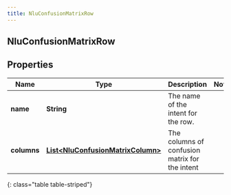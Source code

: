 ```yaml
---
title: NluConfusionMatrixRow
---
```

## NluConfusionMatrixRow


## Properties

| Name | Type | Description | Notes |
| ------------ | ------------- | ------------- | ------------- |
| **name** | <!----><!---->**String**<!----> | The name of the intent for the row. |  |
| **columns** | <!----><!---->[**List&lt;NluConfusionMatrixColumn&gt;**](NluConfusionMatrixColumn.html)<!----> | The columns of confusion matrix for the intent |  |
{: class="table table-striped"}



